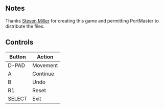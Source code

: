 ## Notes

Thanks [Steven Miller](https://steven-miller.itch.io) for creating this game and permitting PortMaster to distribute the files.


## Controls

| Button | Action   |
| ------ | -------- |
| D-PAD  | Movement |
| A      | Continue |
| B      | Undo     |
| R1     | Reset    |
| SELECT | Exit     |
